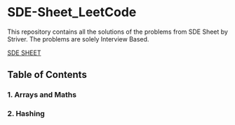 # SDE-Sheet_LeetCode

This repository contains all the solutions of the problems from SDE Sheet by Striver. The problems are solely Interview Based.

[SDE SHEET](https://github.com/suniti0804/SDE-Sheet_LeetCode/files/6911695/SDE-SHEET.pdf)

## Table of Contents

### 1. Arrays and Maths
### 2. Hashing
